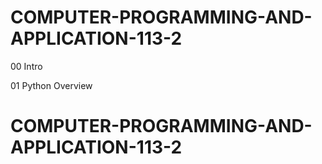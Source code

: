 # COMPUTER-PROGRAMMING-AND-APPLICATION-113-2

00 Intro

01 Python Overview



# COMPUTER-PROGRAMMING-AND-APPLICATION-113-2
